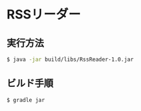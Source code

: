 # RSSリーダー

## 実行方法
```sh
$ java -jar build/libs/RssReader-1.0.jar
```

## ビルド手順
```sh
$ gradle jar
```
